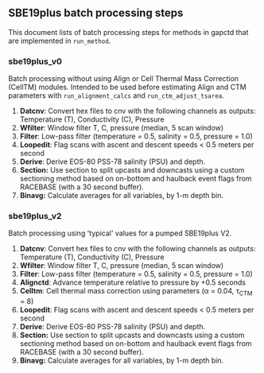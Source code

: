 ## SBE19plus batch processing steps

This document lists of batch processing steps for methods in gapctd that are implemented in `run_method`.

### sbe19plus_v0

Batch processing without using Align or Cell Thermal Mass Correction (CellTM) modules. Intended to be used before estimating Align and CTM parameters with `run_alignment_calcs` and `run_ctm_adjust_tsarea`.

<ol type = "1">
<li><b>Datcnv</b>: Convert hex files to cnv with the following channels as outputs: Temperature (T), Conductivity (C), Pressure</li>
<li><b>Wfilter</b>: Window filter T, C, pressure (median, 5 scan window)</li>
<li><b>Filter</b>: Low-pass filter (temperature = 0.5, salinity = 0.5, pressure = 1.0)</li>
<li><b>Loopedit</b>: Flag scans with ascent and descent speeds < 0.5 meters per second</li>
<li><b>Derive</b>: Derive EOS-80 PSS-78 salinity (PSU) and depth.</li>
<li><b>Section:</b> Use section to split upcasts and downcasts using a custom sectioning method based on on-bottom and haulback event flags from RACEBASE (with a 30 second buffer).</li>
<li><b>Binavg:</b> Calculate averages for all variables, by 1-m depth bin.
</ol>


### sbe19plus_v2

Batch processing using 'typical' values for a pumped SBE19plus V2.

<ol type = "1">
<li><b>Datcnv</b>: Convert hex files to cnv with the following channels as outputs: Temperature (T), Conductivity (C), Pressure</li>
<li><b>Wfilter</b>: Window filter T, C, pressure (median, 5 scan window)</li>
<li><b>Filter</b>: Low-pass filter (temperature = 0.5, salinity = 0.5, pressure = 1.0)</li>
<li><b>Alignctd</b>: Advance temperature relative to pressure by +0.5 seconds</li>
<li><b>Celltm</b>: Cell thermal mass correction using parameters (&alpha; = 0.04, 	&tau;<sub>CTM</sub> = 8)</li>
<li><b>Loopedit</b>: Flag scans with ascent and descent speeds < 0.5 meters per second</li>
<li><b>Derive</b>: Derive EOS-80 PSS-78 salinity (PSU) and depth.</li>
<li><b>Section:</b> Use section to split upcasts and downcasts using a custom sectioning method based on on-bottom and haulback event flags from RACEBASE (with a 30 second buffer).</li>
<li><b>Binavg:</b> Calculate averages for all variables, by 1-m depth bin.
</ol>
